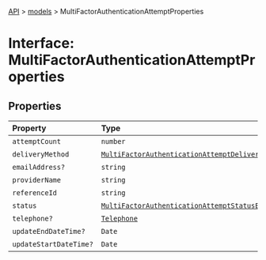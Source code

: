 [API](../../index.md) > [models](../index.md) > MultiFactorAuthenticationAttemptProperties

# Interface: MultiFactorAuthenticationAttemptProperties

## Properties

| Property | Type | Description | Source |
| :------ | :------ | :------ | :------ |
| `attemptCount` | `number` | - | models/MultiFactorAuthenticationAttempt.ts:109 |
| `deliveryMethod` | [`MultiFactorAuthenticationAttemptDeliveryMethodEnum`](../type-aliases/MultiFactorAuthenticationAttemptDeliveryMethodEnum.md) | - | models/MultiFactorAuthenticationAttempt.ts:105 |
| `emailAddress?` | `string` | - | models/MultiFactorAuthenticationAttempt.ts:113 |
| `providerName` | `string` | - | models/MultiFactorAuthenticationAttempt.ts:108 |
| `referenceId` | `string` | - | models/MultiFactorAuthenticationAttempt.ts:107 |
| `status` | [`MultiFactorAuthenticationAttemptStatusEnum`](../type-aliases/MultiFactorAuthenticationAttemptStatusEnum.md) | - | models/MultiFactorAuthenticationAttempt.ts:106 |
| `telephone?` | [`Telephone`](../classes/Telephone.md) | - | models/MultiFactorAuthenticationAttempt.ts:112 |
| `updateEndDateTime?` | `Date` | - | models/MultiFactorAuthenticationAttempt.ts:111 |
| `updateStartDateTime?` | `Date` | - | models/MultiFactorAuthenticationAttempt.ts:110 |

